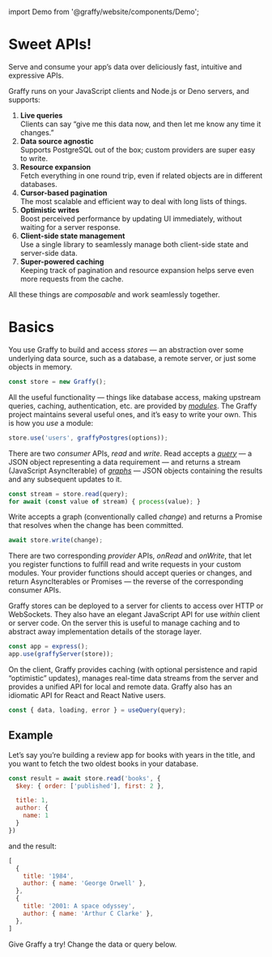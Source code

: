 import Demo from '@graffy/website/components/Demo';

# Sweet APIs!

Serve and consume your app’s data over deliciously fast, intuitive and expressive APIs.

Graffy runs on your JavaScript clients and Node.js or Deno servers, and supports:

1. **Live queries**<br />
  Clients can say “give me this data now, and then let me know any time it changes.”
1. **Data source agnostic**<br />
  Supports PostgreSQL out of the box; custom providers are super easy to write.
1. **Resource expansion**<br />
  Fetch everything in one round trip, even if related objects are in different databases.
1. **Cursor-based pagination**<br />
  The most scalable and efficient way to deal with long lists of things.
1. **Optimistic writes**<br />
  Boost perceived performance by updating UI immediately, without waiting for a server response.
1. **Client-side state management**<br />
  Use a single library to seamlessly manage both client-side state and server-side data.
1. **Super-powered caching**<br />
  Keeping track of pagination and resource expansion helps serve even more requests from the cache.

All these things are _composable_ and work seamlessly together.

# Basics

You use Graffy to build and access *stores* — an abstraction over some underlying data source, such as a database, a remote server, or just some objects in memory.

```jsx
const store = new Graffy();
```

All the useful functionality — things like database access, making upstream queries, caching, authentication, etc. are provided by [*modules*](/reference/modules). The Graffy project maintains several useful ones, and it’s easy to write your own. This is how you *use* a module:

```jsx
store.use('users', graffyPostgres(options));
```

There are two *consumer* APIs, *read* and *write*. Read accepts a [*query*](/reference/structs#query) — a JSON object representing a data requirement — and returns a stream (JavaScript AsyncIterable) of [*graphs*](/reference/structs#graph) — JSON objects containing the results and any subsequent updates to it.

```jsx
const stream = store.read(query);
for await (const value of stream) { process(value); }
```

Write accepts a graph (conventionally called *change*) and returns a Promise that resolves when the change has been committed.

```jsx
await store.write(change);
```

There are two corresponding *provider* APIs, *onRead* and *onWrite*, that let you register functions to fulfill read and write requests in your custom modules. Your provider functions should accept queries or changes, and return AsyncIterables or Promises — the reverse of the corresponding consumer APIs.

Graffy stores can be deployed to a server for clients to access over HTTP or WebSockets. They also have an elegant JavaScript API for use *within* client or server code. On the server this is useful to manage caching and to abstract away implementation details of the storage layer.

```jsx
const app = express();
app.use(graffyServer(store));
```

On the client, Graffy provides caching (with optional persistence and rapid “optimistic” updates), manages real-time data streams from the server and provides a unified API for local and remote data. Graffy also has an idiomatic API for React and React Native users.

```jsx
const { data, loading, error } = useQuery(query);
```


## Example

Let’s say you’re building a review app for books with years in the title, and you want to fetch the two oldest books in your database.

```js
const result = await store.read('books', {
  $key: { order: ['published'], first: 2 },

  title: 1,
  author: {
    name: 1
  }
})
```
and the result:
```js
[
  {
    title: '1984',
    author: { name: 'George Orwell' },
  },
  {
    title: '2001: A space odyssey',
    author: { name: 'Arthur C Clarke' },
  },
]
```

Give Graffy a try! Change the data or query below.

<Demo />

